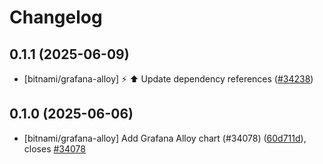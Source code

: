 # Changelog

## 0.1.1 (2025-06-09)

* [bitnami/grafana-alloy] :zap: :arrow_up: Update dependency references ([#34238](https://github.com/bitnami/charts/pull/34238))

## 0.1.0 (2025-06-06)

* [bitnami/grafana-alloy] Add Grafana Alloy chart (#34078) ([60d711d](https://github.com/bitnami/charts/commit/60d711d93c4fa1c93b9f8941928d874477d972c3)), closes [#34078](https://github.com/bitnami/charts/issues/34078)
